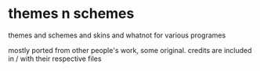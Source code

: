 themes n schemes
================

themes and schemes and skins and whatnot for various programes

mostly ported from other people's work, some original. credits are included in
/ with their respective files
